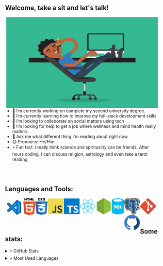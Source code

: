 ## Welcome, take a sit and let's talk!

<img align="right" alt="GIF" src="./assets/5eKX.gif" width="500" height="300" />

-   🔭 I’m currently working on complete my second university degree.
-   🌱 I’m currently learning how to improve my full-stack development skills
-   👯 I’m looking to collaborate on social matters using tech
-   🤔 I’m looking for help to get a job where wellness and mind health really matters.
-   💬 Ask me what different thing i'm reading about right now.
-   😄 Pronouns: He/Him
-   ⚡ Fun fact: I really think science and spirituality can be friends. After hours coding, I can discuss religion, astrology and even take a tarot reading

<br />
<br />

## Languages and Tools:

<img align="left" alt="Visual Studio Code" title="#Visual Studio Code" width="60px" src="./assets/visual-studio-code.svg" />

<img align="left" alt="HTML5" title="#HTML5" width="40px" src="./assets/html5.svg" />
<!--Html5 Icon by Maninder Kaur on Iconscout-->

<img align="left" alt="CSS3" title="#CSS3" width="40px" src="./assets/css3.svg" />
<!--Css3 Icon by Maninder Kaur on Iconscout-->

<img align="left" alt="Javascript" title="#Javascript" width="53px" src="./assets/javascript.svg" />
<!--Javascript Icon by Icon Mafia on Iconscout-->

<img align="left" alt="Typescript" title="#Typescript" width="53px" src="./assets/typescript.svg" />
<!--Typescript Icon by Icon Mafia on Iconscout-->

<img align="left" alt="React" title="#React" width="53px" src="./assets/react.svg" />
<!--Typescript Icon by Icon Mafia on Iconscout-->

<img align="left" alt="Nodejs" title="#Nodejs" width="53px" src="./assets/nodejs.svg" />
<!--Node Dot Js Icon by Icon 54 on Iconscout-->

<img align="left" alt="SQL" title="#SQL" width="40px" src="./assets/sql-database-generic.svg" />
<!--SQL database generic Icon from Azure Vector Icons pack on Iconduck-->

<img align="left" alt="Postgresql" title="#Postgresql" width="53px" src="./assets/postgresql.svg" />
<!--Postgresql Icon  by Icon 54 on Iconscout-->

<img align="left" alt="Git" title="#Git" width="53px" src="./assets/git.svg" />
<!--Git Icon by Icon Mafia on Iconscout-->

<img align="left" alt="Github" title="#Github" width="53px" src="./assets/github.svg" />
<!--Github Icon by Roundicons .com on Iconscout-->

<br />
<br />
<br />
<br />

## Some stats:

<details>
  <summary> ⚡  GitHub Stats</summary>
<a  href="https://github.com/carmoandre">
  <img  height="180em" src="https://github-readme-stats.vercel.app/api?username=carmoandre&theme=monokai&show_icons=true">
</a>
</details>
<details>
  <summary> ⚡  Most Used Languages</summary>

<a  href="https://github.com/carmoandre">
  <img  height="180em"  src="https://github-readme-stats.vercel.app/api/top-langs/?username=carmoandre&theme=monokai&layout=compact">
</a>
</details>
